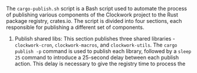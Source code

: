 The `cargo-publish.sh` script is a Bash script used to automate the process of publishing various components of the Clockwork project to the Rust package registry, crates.io. The script is divided into four sections, each responsible for publishing a different set of components.

1. Publish shared libs: This section publishes three shared libraries - `clockwork-cron`, `clockwork-macros`, and `clockwork-utils`. The `cargo publish -p` command is used to publish each library, followed by a `sleep 25` command to introduce a 25-second delay between each publish action. This delay is necessary to give the registry time to process the